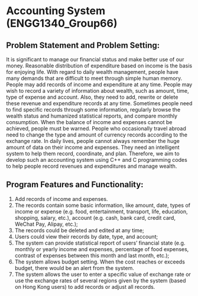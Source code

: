 # Accounting System (ENGG1340_Group66)
## Problem Statement and Problem Setting:
It is significant to manage our financial status and make better use of our money. Reasonable distribution of expenditure based on income is the basis for enjoying life. With regard to daily wealth management, people have many demands that are difficult to meet through simple human memory. People may add records of income and expenditure at any time. People may wish to record a variety of information about wealth, such as amount, time, type of expense and account. Also, they need to add, rewrite or delete these revenue and expenditure records at any time. Sometimes people need to find specific records through some information, regularly browse the wealth status and humanized statistical reports, and compare monthly consumption. When the balance of income and expenses cannot be achieved, people must be warned. People who occasionally travel abroad need to change the type and amount of currency records according to the exchange rate. In daily lives, people cannot always remember the huge amount of data on their income and expenses. They need an intelligent system to help them record, coordinate, and plan. Therefore, we aim to develop such an accounting system using C++ and C programming codes to help people record revenues and expenditures and manage wealth.
## Program Features and Functionality:
1) Add records of income and expenses.
2) The records contain some basic information, like amount, date, types of income or expense (e.g. food, entertainment, transport, life, education, shopping, salary, etc.), account (e.g. cash, bank card, credit card, WeChat Pay, Alipay, etc.); 
3) The records could be deleted and edited at any time; 
4) Users could view their records by date, type, and account; 
5) The system can provide statistical report of users’ financial state (e.g. monthly or yearly income and expenses, percentage of food expenses, contrast of expenses between this month and last month, etc.); 
6) The system allows budget setting. When the cost reaches or exceeds budget, there would be an alert from the system.
7) The system allows the user to enter a specific value of exchange rate or use the exchange rates of several regions given by the system (based on Hong Kong users) to add records or adjust all records.
